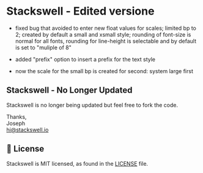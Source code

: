 # Stackswell - Edited versione

- fixed bug that avoided to enter new float values for scales; limited bp to 2; created by default a small and xsmall style; rounding of font-size is normal for all fonts, rounding for line-height is selectable and by default is set to "muliple of 8"

- added "prefix" option to insert a prefix for the text style

- now the scale for the small bp is created for second: system large first

## Stackswell - No Longer Updated

Stackswell is no longer being updated but feel free to fork the code. 

Thanks,  
Joseph  
hi@stackswell.io

## 📄 License

Stackswell is MIT licensed, as found in the [LICENSE][l] file.

[l]: https://github.com/JosephMueller/stackswell/blob/master/LICENSE

